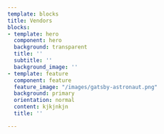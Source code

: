 ```yaml
---
template: blocks
title: Vendors
blocks:
- template: hero
  component: hero
  background: transparent
  title: ''
  subtitle: ''
  background_image: ''
- template: feature
  component: feature
  feature_image: "/images/gatsby-astronaut.png"
  background: primary
  orientation: normal
  content: kjkjnkjn
  title: ''

---
```

